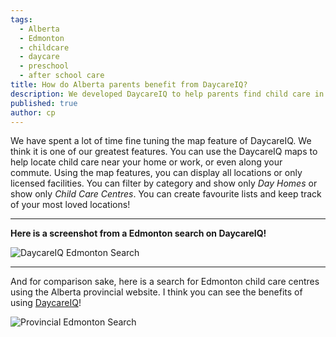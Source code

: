 ```yaml
---
tags:
  - Alberta
  - Edmonton
  - childcare
  - daycare
  - preschool
  - after school care
title: How do Alberta parents benefit from DaycareIQ?
description: We developed DaycareIQ to help parents find child care in their community.  We found that provincial sites were often not the greatest resource.  We want to show you what DaycareIQ can do for parents!
published: true
author: cp
---
```

We have spent a lot of time fine tuning the map feature of DaycareIQ.  We think it is one of our greatest features.  You can use the DaycareIQ maps to help locate child care near your home or work, or even along your commute.  Using the map features, you can display all locations or only licensed facilities.  You can filter by category and show only _Day Homes_ or show only _Child Care Centres_.  You can create favourite lists and keep track of your most loved locations!

---
<strong>Here is a screenshot from a Edmonton search on DaycareIQ!</strong>

![DaycareIQ Edmonton Search](https://blog.daycareiq.com/site_assets/images/Edmonton_DaycareIQ.png)

---
And for comparison sake, here is a search for Edmonton child care centres using the Alberta provincial website.  I think you can see the benefits of using [DaycareIQ](https://www.daycareiq.com/?utm_source=blog&utm_medium=blogpost&utm_campaign=blog)!

![Provincial Edmonton Search](https://blog.daycareiq.com/site_assets/images/Edmonton_default.png)
